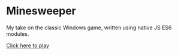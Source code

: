 # Minesweeper #
My take on the classic Windows game, written using native JS ES6 modules.

[Click here to play](https://protango.github.io/Minesweeper/)
